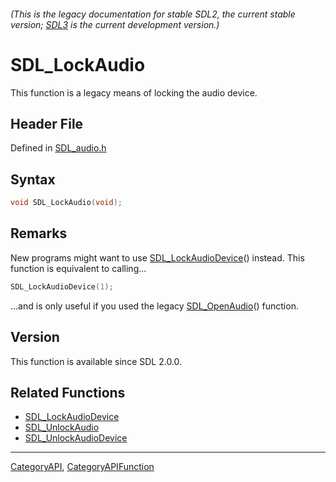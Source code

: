 ###### (This is the legacy documentation for stable SDL2, the current stable version; [SDL3](https://wiki.libsdl.org/SDL3/) is the current development version.)
# SDL_LockAudio

This function is a legacy means of locking the audio device.

## Header File

Defined in [SDL_audio.h](https://github.com/libsdl-org/SDL/blob/SDL2/include/SDL_audio.h)

## Syntax

```c
void SDL_LockAudio(void);

```

## Remarks

New programs might want to use [SDL_LockAudioDevice](SDL_LockAudioDevice)()
instead. This function is equivalent to calling...

```c
SDL_LockAudioDevice(1);
```

...and is only useful if you used the legacy
[SDL_OpenAudio](SDL_OpenAudio)() function.

## Version

This function is available since SDL 2.0.0.

## Related Functions

* [SDL_LockAudioDevice](SDL_LockAudioDevice)
* [SDL_UnlockAudio](SDL_UnlockAudio)
* [SDL_UnlockAudioDevice](SDL_UnlockAudioDevice)

----
[CategoryAPI](CategoryAPI), [CategoryAPIFunction](CategoryAPIFunction)


